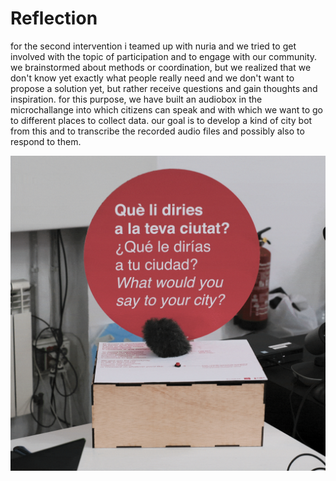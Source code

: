 # Reflection
for the second intervention i teamed up with nuria and we tried to get involved with the topic of participation and to engage with our community. we brainstormed about methods or coordination, but we realized that we don't know yet exactly what people really need and we don't want to propose a solution yet, but rather receive questions and gain thoughts and inspiration. for this purpose, we have built an audiobox in the microchallange into which citizens can speak and with which we want to go to different places to collect data. our goal is to develop a kind of city bot from this and to transcribe the recorded audio files and possibly also to respond to them.

![page header](../../images/Bearbeitet/audiobox.gif)